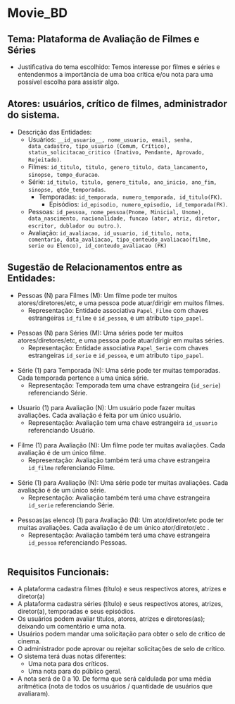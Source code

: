 # Movie_BD
## Tema: Plataforma de Avaliação de Filmes e Séries
* Justificativa do tema escolhido: Temos interesse por filmes e séries e entendenmos a importância de uma boa crítica e/ou nota para uma possível escolha para assistir algo.

## Atores: usuários, crítico de filmes, administrador do sistema.
* Descrição das Entidades:
  * Usuários: `__id_usuario__, nome_usuario, email, senha, data_cadastro, tipo_usuario (Comum, Crítico), status_solicitacao_critico (Inativo, Pendante, Aprovado, Rejeitado)`.
  * Filmes: `id_titulo, titulo, genero_titulo, data_lancamento, sinopse, tempo_duracao`.
  * Série: `id_titulo, titulo, genero_titulo, ano_inicio, ano_fim, sinopse, qtde_temporadas`.
    * Temporadas: `id_temporada, numero_temporada, id_titulo(FK)`.
      * Episódios: `id_episodio, numero_episodio, id_temporada(FK)`.
  * Pessoas: `id_pessoa, nome_pessoa(Pnome, Minicial, Unome), data_nascimento, nacionalidade, funcao (ator, atriz, diretor, escritor, dublador ou outro.)`.
  * Avaliação: `id_avaliacao, id_usuario, id_titulo, nota, comentario, data_avaliacao, tipo_conteudo_avaliacao(filme, serie ou Elenco), id_conteudo_avaliacao (FK)`

## Sugestão de Relacionamentos entre as Entidades:
  * Pessoas (N) para Filmes (M): Um filme pode ter muitos atores/diretores/etc, e uma pessoa pode atuar/dirigir em muitos filmes.
    * Representação: Entidade associativa `Papel_Filme` com chaves estrangeiras `id_filme` e `id_pessoa`, e um atributo `tipo_papel`.
    <br>
  * Pessoas (N) para Séries (M): Uma séries pode ter muitos atores/diretores/etc, e uma pessoa pode atuar/dirigir em muitas séries.
    * Representação: Entidade associativa `Papel_Serie` com chaves estrangeiras `id_serie` e `id_pessoa`, e um atributo `tipo_papel`.
    <br>
  * Série (1) para Temporada (N): Uma série pode ter muitas temporadas. Cada temporada pertence a uma única série.
    * Representação: Temporada tem uma chave estrangeira (`id_serie`) referenciando Série.
    <br>
  * Usuario (1) para Avaliação (N): Um usuário pode fazer muitas avaliações. Cada avaliação é feita por um único usuário.
    * Representação: Avaliação tem uma chave estrangeira `id_usuario` referenciando Usuário.
    <br>
  * Filme (1) para Avaliação (N): Um filme pode ter muitas avaliações. Cada avaliação é de um único filme.
    * Representação: Avaliação também terá uma chave estrangeira `id_filme` referenciando Filme.
    <br>
  * Série (1) para Avaliação (N): Uma série pode ter muitas avaliações. Cada avaliação é de um único série.
    * Representação: Avaliação também terá uma chave estrangeira `id_serie` referenciando Série.
    <br>
  * Pessoas(as elenco) (1) para Avaliação (N): Um ator/diretor/etc pode ter muitas avaliações. Cada avaliação é de um único ator/diretor/etc .
    * Representação: Avaliação também terá uma chave estrangeira `id_pessoa` referenciando Pessoas.
    <br>
## Requisitos Funcionais:
  * A plataforma cadastra filmes (título) e seus respectivos atores, atrizes e diretor(a)
  * A plataforma cadastra séries (título) e seus respectivos atores, atrizes, diretor(a), temporadas e seus episódios.
  * Os usuários podem avaliar títulos, atores, atrizes e diretores(as); deixando um comentário e uma nota.
  * Usuários podem mandar uma solicitação para obter o selo de crítico de cinema.
  * O administrador pode aprovar ou rejeitar solicitações de selo de crítico.
  * O sistema terá duas notas diferentes:
    * Uma nota para dos críticos.
    * Uma nota para do público geral.
  * A nota será de 0 a 10. De forma que será caldulada por uma média aritmética (nota de todos os usuários / quantidade de usuários que avaliaram).
